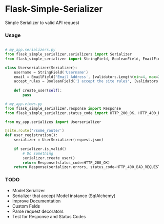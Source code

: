 # Flask-Simple-Serializer


Simple Serializer to valid API request

### Usage
```python

# my_app.serializers.py
from flask_simple_serializer.serializers import Serializer
from flask_simple_serializer import StringField, BooleanField, EmailField, validators

class Userserializer(Serializer):
    username = StringField('Username')
    email = EmailField('Email Address', [validators.Length(min=4, max=25)])
    accept_rules = BooleanField('I accept the site rules', [validators.InputRequired()])
    
    def create_user(self):
        pass

# my_app.views.py
from flask_simple_serializer.response import Response
from flask_simple_serializer.status_code import HTTP_200_OK, HTTP_400_BAD_REQUEST

from my_app.serializes import Userserializer

@site.route('/some_route/')
def user_registration():
    serializer = UserSerializer(request.json)
    
    if serializer.is_valid()
        # Do something
        serializer.create_user()
        return Response(status_code=HTTP_200_OK)
    return Response(serializer.errors, status_code=HTTP_400_BAD_REQUEST)
```

### TODO
  - Model Serializer
  - Serializer that accept Model instance (SqlAlchemy) 
  - Improve Documentation
  - Custom Felds
  - Parse request decorators
  - Test for Response and Status Codes
